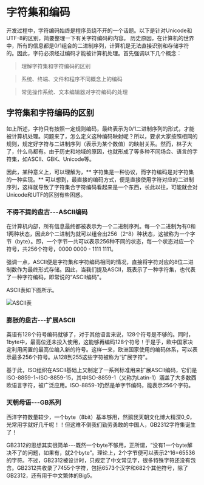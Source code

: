 # 字符集和编码

开发过程中，字符编码始终是程序员绕不开的一个话题。以下是针对Unicode和UTF-8的区别，简要整理一下有关字符编码的内容。
历史原因，在计算机的世界中，所有的信息都是0/1组合的二进制序列，计算机是无法直接识别和存储字符的。因此，字符必须经过编码才能被计算机处理。首先强调以下几个概念：
    
>   理解字符集和字符编码的区别

>   系统、终端、文件和程序不同概念上的编码

>   常见操作系统、文本编辑器对字符编码的处理

##   字符集和字符编码的区别  
如上所述，字符只有按照一定规则编码，最终表示为0/1二进制序列的形式，才能被计算机处理。问题来了，怎么定义这种编码映射呢？所以，要求大家按照相同的规则，规定好字符与二进制序列（表示为某个数值）的映射关系。然而，林子大了，什么鸟都有。由于历史和地域的原因，也就形成了等多种不同场合、语言的字符集，如ASCII、GBK、Unicode等。

因此，某种意义上，可以理解为，** 字符集是一种协议，而字符编码是对字符集的一种实现。** 可以想到，最直接的编码方式，便是直接使用字符对应的二进制序列，这样就导致了字符集合字符编码看起来是一个东西，长此以往，可能就会对Unicode和UTF的区别有些困惑。

### 不得不提的盘古---ASCII编码

在计算机内部，所有信息最终都被表示为一个二进制序列。每一个二进制为有0和1两种状态，因此8个二进制为就可以组合出256（2^8）种状态，这被称为一个字节（byte）。即，一个字节一共可以表示256种不同的状态，每一个状态对应一个符号，共256个符号，0000 0000 - 1111 1111。

强调一点，ASCII便是字符集和字符编码相同的情况，直接将字符对应的8位二进制数作为最终形式存储。因此，当我们提及ASCII，既表示了一种字符集，也代表了一种字符编码，即常说的“ASCII编码”。

ASCII表如下图所示。

![ASCII表](https://pic1.zhimg.com/50/bd3b6c7e4f432b6dfbf5838f8e62cd14_hd.png)

### 膨胀的盘古---扩展ASCII

英语有128个符号编码就够了，对于其他语言来说，128个符号是不够的。同时，1byte中，最高位还未投入使用，这能够再编码128个符号！于是乎，欧中国家决定利用闲置的最高位编入新的符号。这样一来，欧洲国家使用的编码体系，可以表示最多256个符号。从128到255这些字符被称为“扩展字符”。

基于此，ISO组织在ASCII基础上又制定了一系列标准用来扩展ASCII编码，它们是ISO-8859-1~ISO-8859-15，其中ISO-8859-1（又称为Latin-1）涵盖了大多数西欧语言字符，被广泛应用。ISO-8859-1仍然是单字节编码，能表示256个字符。

### 天朝母语---GB系列

西洋字符数量较少，一个byte（8bit）基本够用，然鹅我天朝文化博大精深0_0，光常用字就好几千呢！！但这难不倒我们勤劳勇敢的中国人，GB2312字符集诞生了！

GB2312的思想其实很简单---既然一个byte不够用，正所谓，“没有1一个byte解决不了的问题，如果有，就2个byte”。理论上，2个字节便可以表示2^16=65536的字符。不过，GB2312被设计时，只规定了中文常见字，很多特殊字符还没有包含。GB2312共收录了7455个字符，包括6573个汉字和682个其他符号，除了GB2312，还有用于中文繁体的Big5。


